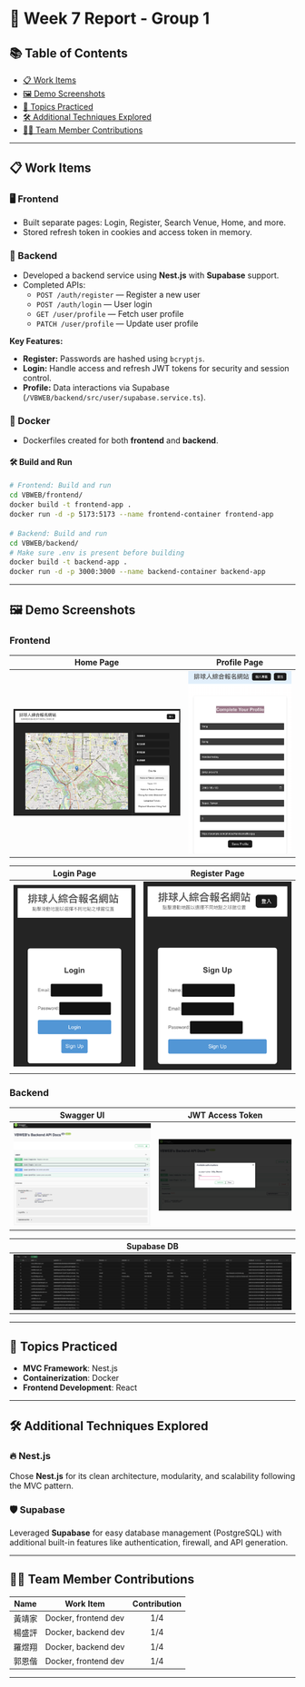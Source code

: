 # 🚀 Week 7 Report - Group 1

## 📚 Table of Contents
- [📋 Work Items](#-work-items)
- [🖼️ Demo Screenshots](#-demo-screenshots)
- [🎯 Topics Practiced](#-topics-practiced)
- [🛠️ Additional Techniques Explored](#-additional-techniques-explored)
- [👨‍💻 Team Member Contributions](#-team-member-contributions)

---

## 📋 Work Items

### 🖥️ Frontend
- Built separate pages: Login, Register, Search Venue, Home, and more.
- Stored refresh token in cookies and access token in memory.

### 🔧 Backend
- Developed a backend service using **Nest.js** with **Supabase** support.
- Completed APIs:
  - `POST /auth/register` — Register a new user
  - `POST /auth/login` — User login
  - `GET /user/profile` — Fetch user profile
  - `PATCH /user/profile` — Update user profile

**Key Features:**
- **Register:** Passwords are hashed using `bcryptjs`.
- **Login:** Handle access and refresh JWT tokens for security and session control.
- **Profile:** Data interactions via Supabase (`/VBWEB/backend/src/user/supabase.service.ts`).

### 🐳 Docker
- Dockerfiles created for both **frontend** and **backend**.

#### 🛠️ Build and Run

```bash
# Frontend: Build and run 
cd VBWEB/frontend/
docker build -t frontend-app .
docker run -d -p 5173:5173 --name frontend-container frontend-app

# Backend: Build and run
cd VBWEB/backend/
# Make sure .env is present before building
docker build -t backend-app .
docker run -d -p 3000:3000 --name backend-container backend-app
```

---

## 🖼️ Demo Screenshots

### Frontend
|        Home Page         |       Profile Page      |
|:------------------------:|:------------------------:|
| ![demo4](demo/demo4.png) | ![demo6](demo/demo7.png) |

|        Login Page        |       Register Page      |
|:------------------------:|:------------------------:|
| ![demo6](demo/demo5.png) | ![demo6](demo/demo6.png) |

### Backend
|        Swagger UI        |     JWT Access Token     |
|:------------------------:|:------------------------:|
| ![demo1](demo/demo1.png) | ![demo2](demo/demo2.png) |

| Supabase DB              |
|--------------------------|
| ![demo3](demo/demo3.png) |

---

## 🎯 Topics Practiced
- **MVC Framework**: Nest.js
- **Containerization**: Docker
- **Frontend Development**: React

---

## 🛠️ Additional Techniques Explored

### 🔥 Nest.js
Chose **Nest.js** for its clean architecture, modularity, and scalability following the MVC pattern.

### 🛡️ Supabase
Leveraged **Supabase** for easy database management (PostgreSQL) with additional built-in features like authentication, firewall, and API generation.

---

## 👨‍💻 Team Member Contributions

| Name  | Work Item                         | Contribution |
|-------|-----------------------------------|:------------:|
| 黃靖家 | Docker, frontend dev              | 1/4 |
| 楊盛評 | Docker, backend dev               | 1/4 |
| 羅煜翔 | Docker, backend dev               | 1/4 |
| 郭恩偕 | Docker, frontend dev              | 1/4 |

---

